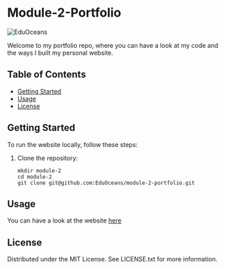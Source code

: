 # Module-2-Portfolio
![EduOceans](https://img.shields.io/badge/Edu-Oceans-blue)

Welcome to my portfolio repo, where you can have a look at my code and the ways I built my personal website.

## Table of Contents

- [Getting Started](#getting-started)
- [Usage](#usage)
- [License](#license)

## Getting Started

To run the website locally, follow these steps:

1. Clone the repository:
   ```
   mkdir module-2
   cd module-2
   git clone git@github.com:EduOceans/module-2-portfolio.git
   ```

## Usage

You can have a look at the website [here](https://eduoceans.github.io/module-2-portfolio/)

## License

Distributed under the MIT License. See LICENSE.txt for more information.
